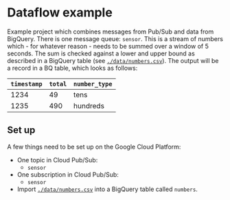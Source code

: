 # Dataflow example
Example project which combines messages from Pub/Sub and data from BigQuery. There is one
message queue: `sensor`. This is a stream of numbers which - for whatever reason -
needs to be summed over a window of 5 seconds. The sum is checked against a lower and upper bound as
described in a BigQuery table (see [`./data/numbers.csv`](./data/numbers.csv)). The output will be a
record in a BQ table, which looks as follows:

| `timestamp` | `total` | `number_type` | 
| ---- | ---- | ---- |
| 1234 | 49 | tens |
| 1235 | 490 | hundreds |

## Set up
A few things need to be set up on the Google Cloud Platform:
- One topic in Cloud Pub/Sub:
    - `sensor`
- One subscription in Cloud Pub/Sub:
    - `sensor`
- Import [`./data/numbers.csv`](./data/numbers.csv) into a BigQuery table called `numbers`.
